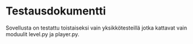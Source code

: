 # Testausdokumentti

Sovellusta on testattu toistaiseksi vain yksikkötesteillä jotka kattavat vain moduulit level.py ja player.py. 